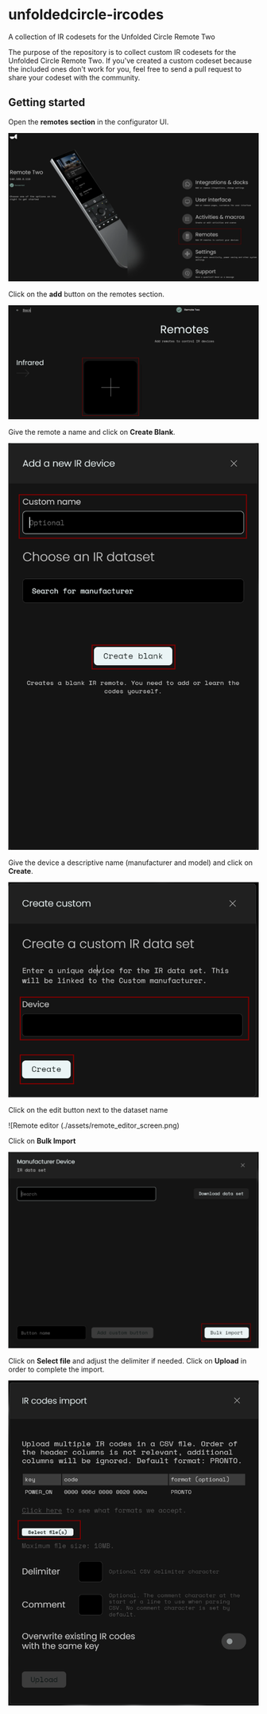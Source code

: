 # unfoldedcircle-ircodes
A collection of IR codesets for the Unfolded Circle Remote Two


The purpose of the repository is to collect custom IR codesets for the Unfolded Circle Remote Two. If you've created a custom codeset because the included ones don't work for you, feel free to send a pull request to share your codeset with the community.

## Getting started

Open the **remotes section** in the configurator UI.

![Configurator screen](./assets/main_screen.png)

Click on the **add** button on the remotes section.

![Remotes section](./assets/remotes_screen.png)

Give the remote a name and click on **Create Blank**.

![Remotes section](./assets/add_remote_screen.png)

Give the device a descriptive name (manufacturer and model) and click on **Create**.

![Create custom ir dataset](./assets/create_custom_device_screen.png)

Click on the edit button next to the dataset name

![Remote editor (./assets/remote_editor_screen.png)

Click on **Bulk Import**

![Dataset editor](./assets/dataset_editor_screen.png)

Click on **Select file** and adjust the delimiter if needed.
Click on **Upload** in order to complete the import.

![Dataset importy](./assets/ir_import_screen.png)